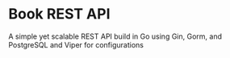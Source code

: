 # Book REST API
A simple yet scalable REST API build in Go using Gin, Gorm, and PostgreSQL and Viper for configurations
